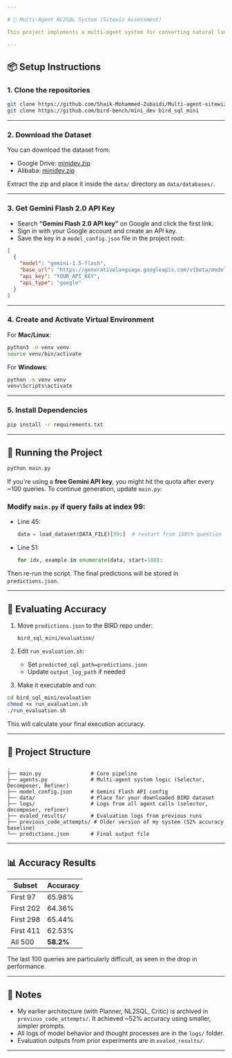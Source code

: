 ```yaml
---

# 🧠 Multi-Agent NL2SQL System (Sitewiz Assessment)

This project implements a multi-agent system for converting natural language questions into SQL queries, evaluated on the [BIRD-SQL Mini-Dev](https://github.com/bird-bench/mini_dev) benchmark. It uses **Gemini Flash 2.0** and includes automatic SQL validation + retry mechanisms inspired by the BIRD paper.

---
```


## 📦 Setup Instructions

### 1. Clone the repositories

```bash
git clone https://github.com/Shaik-Mohammed-Zubaidi/Multi-agent-sitewiz
git clone https://github.com/bird-bench/mini_dev bird_sql_mini
```

---

### 2. Download the Dataset

You can download the dataset from:

* Google Drive: [minidev.zip](https://drive.google.com/file/d/1UJyA6I6pTmmhYpwdn8iT9QKrcJqSQAcX/view?usp=sharing)
* Alibaba: [minidev.zip](https://bird-bench.oss-cn-beijing.aliyuncs.com/minidev.zip)

Extract the zip and place it inside the `data/` directory as `data/databases/`.

---

### 3. Get Gemini Flash 2.0 API Key

* Search **“Gemini Flash 2.0 API key”** on Google and click the first link.
* Sign in with your Google account and create an API key.
* Save the key in a `model_config.json` file in the project root:

```json
[
  {
    "model": "gemini-1.5-flash",
    "base_url": "https://generativelanguage.googleapis.com/v1beta/models",
    "api_key": "YOUR_API_KEY",
    "api_type": "google"
  }
]
```

---

### 4. Create and Activate Virtual Environment

For **Mac/Linux**:

```bash
python3 -m venv venv
source venv/bin/activate
```

For **Windows**:

```cmd
python -m venv venv
venv\Scripts\activate
```

---

### 5. Install Dependencies

```bash
pip install -r requirements.txt
```

---

## 🚀 Running the Project

```bash
python main.py
```

If you're using a **free Gemini API key**, you might hit the quota after every \~100 queries.
To continue generation, update `main.py`:

### Modify `main.py` if query fails at index 99:

* Line 45:

  ```python
  data = load_dataset(DATA_FILE)[99:]  # restart from 100th question
  ```
* Line 51:

  ```python
  for idx, example in enumerate(data, start=100):
  ```

Then re-run the script. The final predictions will be stored in `predictions.json`.

---

## 🧪 Evaluating Accuracy

1. Move `predictions.json` to the BIRD repo under:

   ```
   bird_sql_mini/evaluation/
   ```

2. Edit `run_evaluation.sh`:

   * Set `predicted_sql_path=predictions.json`
   * Update `output_log_path` if needed

3. Make it executable and run:

```bash
cd bird_sql_mini/evaluation
chmod +x run_evaluation.sh
./run_evaluation.sh
```

This will calculate your final execution accuracy.

---

## 📁 Project Structure

```
.
├── main.py                # Core pipeline
├── agents.py              # Multi-agent system logic (Selector, Decomposer, Refiner)
├── model_config.json      # Gemini Flash API config
├── data/                  # Place for your downloaded BIRD dataset
├── logs/                  # Logs from all agent calls (selector, decomposer, refiner)
├── evaled_results/        # Evaluation logs from previous runs
├── previous_code_attempts/ # Older version of my system (52% accuracy baseline)
└── predictions.json       # Final output file
```

---

## 📊 Accuracy Results

| Subset    | Accuracy  |
| --------- | --------- |
| First 97  | 65.98%    |
| First 202 | 64.36%    |
| First 298 | 65.44%    |
| First 411 | 62.53%    |
| All 500   | **58.2%** |

The last 100 queries are particularly difficult, as seen in the drop in performance.

---

## 📝 Notes

* My earlier architecture (with Planner, NL2SQL, Critic) is archived in `previous_code_attempts/`. It achieved \~52% accuracy using smaller, simpler prompts.
* All logs of model behavior and thought processes are in the `logs/` folder.
* Evaluation outputs from prior experiments are in `evaled_results/`.

---